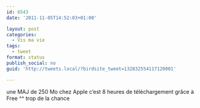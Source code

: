 ```yaml
---
id: 6543
date: '2011-11-05T14:52:03+01:00'

layout: post
categories:
  - Vis ma vie
tags:
  - tweet
format: status
publish_social: no
guid: 'http://tweets.local/?birdsite_tweet=132832554117120001'

---
```


une MAJ de 250 Mo chez Apple c’est 8 heures de téléchargement grâce à Free ^^ trop de la chance